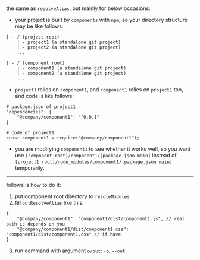 #

the same as `resolveAlias`, but mainly for below occasions:

* your project is built by `components` with `npm`, so your directory structure may be like follows:

```
| - / (project root)
    | - project1 (a standalone git project)
    | - project2 (a standalone git project)
    ...

| - / (component root)
    | - component1 (a standalone git project)
    | - component2 (a standalone git project)
    ...

```

* `project1` relies on `component1`, and `component1` relies on `project1` too, and code is like follows:

```
# package.json of project1
"dependencies": {
    "@company/component1": "^0.0.1"
}

# code of project1
const component1 = require("@company/component1");
```

* you are modifying `component1` to see whether it works well, so you want use `[component root]/component1/[package.json main]`
instead of `[project1 root]/node_modules/component1/[package.json main]` temporarily.

***

follows is how to do it:

1. put component root directory to `resoleModules`
2. fill `outResolveAlias` like this:

```
{
    "@company/component1": "component1/dist/component1.js", // real path is depends on you
    "@company/component1/dist/component1.css": "component1/dist/component1.css" // if have
}
```

3. run command with argument `o/out`: `-o`, `--out`